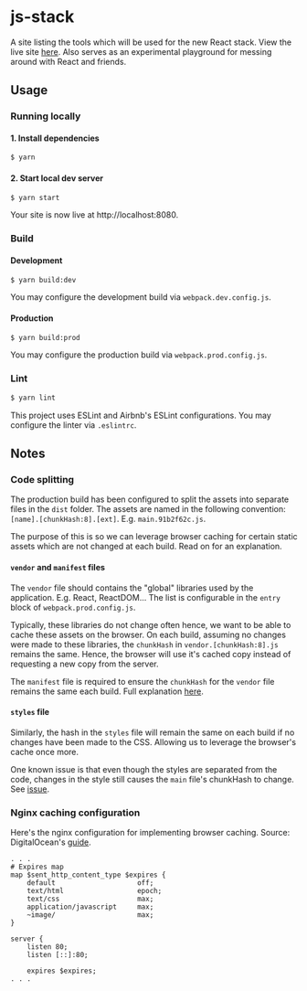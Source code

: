# js-stack
A site listing the tools which will be used for the new React stack. View the live site [here](https://github.com/chesterhow/js-stack). Also serves as an experimental playground for messing around with React and friends.

## Usage
### Running locally
#### 1. Install dependencies
```sh
$ yarn
```

#### 2. Start local dev server
```sh
$ yarn start
```
Your site is now live at http://localhost:8080.

### Build
#### Development
```sh
$ yarn build:dev
```
You may configure the development build via `webpack.dev.config.js`.

#### Production
```sh
$ yarn build:prod
```
You may configure the production build via `webpack.prod.config.js`.

### Lint
```sh
$ yarn lint
```
This project uses ESLint and Airbnb's ESLint configurations. You may configure the linter via `.eslintrc`.

## Notes
### Code splitting
The production build has been configured to split the assets into separate files in the `dist` folder. The assets are named in the following convention: `[name].[chunkHash:8].[ext]`. E.g. `main.91b2f62c.js`.

The purpose of this is so we can leverage browser caching for certain static assets which are not changed at each build. Read on for an explanation.

#### `vendor` and `manifest` files
The `vendor` file should contains the "global" libraries used by the application. E.g. React, ReactDOM... The list is configurable in the `entry` block of `webpack.prod.config.js`.

Typically, these libraries do not change often hence, we want to be able to cache these assets on the browser. On each build, assuming no changes were made to these libraries, the `chunkHash` in `vendor.[chunkHash:8].js` remains the same. Hence, the browser will use it's cached copy instead of requesting a new copy from the server.

The `manifest` file is required to ensure the `chunkHash` for the `vendor` file remains the same each build. Full explanation [here](https://webpack.js.org/guides/code-splitting-libraries/#manifest-file).

#### `styles` file
Similarly, the hash in the `styles` file will remain the same on each build if no changes have been made to the CSS. Allowing us to leverage the browser's cache once more.

One known issue is that even though the styles are separated from the code, changes in the style still causes the `main` file's chunkHash to change. See [issue](https://github.com/webpack/webpack/issues/672).

### Nginx caching configuration
Here's the nginx configuration for implementing browser caching. Source: DigitalOcean's [guide](https://www.digitalocean.com/community/tutorials/how-to-implement-browser-caching-with-nginx-s-header-module-on-centos-7).

```nginx
. . .
# Expires map
map $sent_http_content_type $expires {
    default                    off;
    text/html                  epoch;
    text/css                   max;
    application/javascript     max;
    ~image/                    max;
}

server {
    listen 80;
    listen [::]:80;

    expires $expires;
. . .
```
